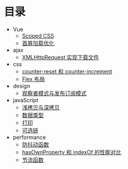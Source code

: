 # 目录

-   Vue
    -   [Scoped CSS](/frontend/Vue/scoped-css)
    -   [首屏加载优化](/frontend/Vue/首屏加载优化)
-   ajax
    -   [XMLHttpRequest 实现下载文件](/frontend/ajax/XMLHttpRequest-download)
-   css
    -   [counter-reset 和 counter-increment](/frontend/css/counter-reset__counter-increment)
    -   [Flex 布局](/frontend/css/flex)
-   design
    -   [观察者模式与发布订阅模式](/frontend/design/观察者模式与发布订阅模式)
-   javaScript
    -   [浅拷贝与深拷贝](/frontend/javaScript/cloneDeep)
    -   [数据类型](/frontend/javaScript/datatypes)
    -   [打印](/frontend/javaScript/print)
    -   [可选链](/frontend/javaScript/可选链)
-   performance
    -   [防抖动函数](/frontend/performance/debounce)
    -   [hasOwnProperty 和 indexOf 的性能对比](/frontend/performance/hasOwnPropertyAndindexOf)
    -   [节流函数](/frontend/performance/throttle)